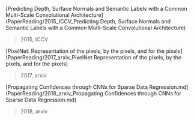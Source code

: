 [Predicting Depth, Surface Normals and Semantic Labels with a Common Multi-Scale Convolutional Architecture](PaperReading/2015_ICCV_Predicting Depth, Surface Normals and Semantic Labels with a Common Multi-Scale Convolutional Architecture)

> 2015, ICCV

[PixelNet: Representation of the pixels, by the pixels, and for the pixels](PaperReading/2017_arxiv_PixelNet Representation of the pixels, by the pixels, and for the pixels)

> 2017, arxiv

[Propagating Confidences through CNNs for Sparse Data Regression.md](PaperReading/2018_arxiv_Propagating Confidences through CNNs for Sparse Data Regression.md)

> 2018, arxiv
